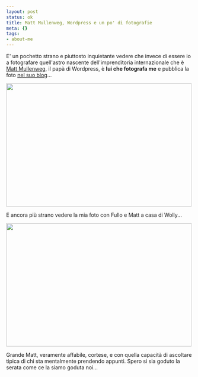 ```yaml
--- 
layout: post
status: ok
title: Matt Mullenweg, Wordpress e un po' di fotografie
meta: {}
tags: 
- about-me
---
```

E' un pochetto strano e piuttosto inquietante vedere che invece di essere io a fotografare quell'astro nascente dell'imprenditoria internazionale che è [Matt Mullenweg](http://ma.tt/), il papà di Wordpress, è **lui che fotografa me** e pubblica la foto [nel suo blog](http://ma.tt/2008/05/milan-day-one/mat_7074/)...  
  
<img src="http://fast.mgpf.it/mat_7074-840x558.jpg" alt="" title="mat_7074-840x558" width="500" height="332" class="aligncenter size-full wp-image-683" />
  
E ancora più strano vedere la mia foto con Fullo e Matt a casa di Wolly...  
  
<img src="http://fast.mgpf.it/mat_7137-840x558.jpg" alt="" title="mat_7137-840x558" width="500" height="332" class="aligncenter size-full wp-image-684" />
  
Grande Matt, veramente affabile, cortese, e con quella capacità di ascoltare tipica di chi sta mentalmente prendendo appunti. Spero si sia goduto la serata come ce la siamo goduta noi...  
  
 
